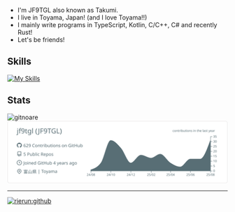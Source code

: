 <p><img align="right" width="49%" src="https://github-readme-stats-rierun-project.vercel.app/api?username=jf9tgl" alt="" /></p>

-   I'm JF9TGL also known as Takumi.
-   I live in Toyama, Japan! (and I love Toyama!!)
-   I mainly write programs in TypeScript, Kotlin, C/C++, C# and recently Rust!
-   Let's be friends!

## Skills

[![My Skills](https://skillicons.dev/icons?i=js,ts,nodejs,bun,react,nextjs,materialui,tailwind,c,cpp,cs,kotlin,java,gradle,git,github,bash,rust,vscode,idea,vercel,windows,cloudflare,unity)](https://skillicons.dev)

## Stats

![gitnoare](https://github-readme-stats-rierun-project.vercel.app/api/top-langs/?username=jf9tgl&layout=compact)
![profile details](https://raw.githubusercontent.com/jf9tgl/jf9tgl/main/profile-summary-card-output/default/0-profile-details.svg)

<hr/>

[![rierun:github](https://count.rierun.dev/rierun:github?theme=moebooru)](https://github.com/jf9tgl)
